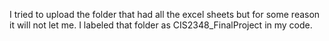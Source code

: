 I tried to upload the folder that had all the excel sheets but for some reason it will not let me. I labeled that folder as CIS2348_FinalProject in my code.
